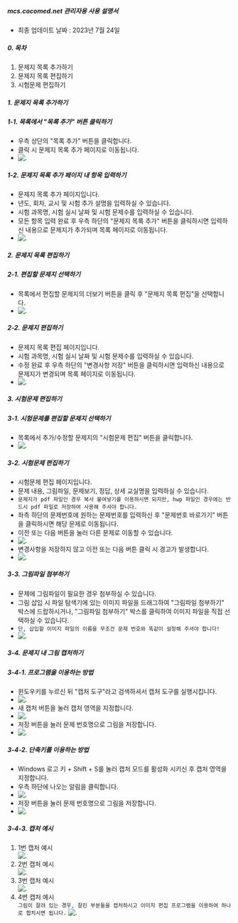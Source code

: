 ##### mcs.cocomed.net 관리자용 사용 설명서
- 최종 업데이트 날짜 : 2023년 7월 24일
  
##### 0. 목차
1. 문제지 목록 추가하기
2. 문제지 목록 편집하기
3. 시험문제 편집하기

##### 1. 문제지 목록 추가하기

##### 1-1. 목록에서 "목록 추가" 버튼 클릭하기
- 우측 상단의 "목록 추가" 버튼을 클릭합니다.
- 클릭 시 문제지 목록 추가 페이지로 이동됩니다.
- ![.](https://s3.ap-northeast-2.amazonaws.com/metaclass.arcns.co.kr/MCS/manual/admin/1-1.png)

##### 1-2. 문제지 목록 추가 페이지 내 항목 입력하기
- 문제지 목록 추가 페이지입니다.
- 년도, 회차, 교시 및 시험 추가 설명을 입력하실 수 있습니다.
- 시험 과목명, 시험 실시 날짜 및 시험 문제수를 입력하실 수 있습니다.
- 모든 항목 입력 완료 후 우측 하단의 "문제지 목록 추가" 버튼을 클릭하시면 입력하신 내용으로 문제지가 추가되며 목록 페이지로 이동됩니다.
- ![.](https://s3.ap-northeast-2.amazonaws.com/metaclass.arcns.co.kr/MCS/manual/admin/1-2.png)

##### 2. 문제지 목록 편집하기 <a name="2nd"></a>

##### 2-1. 편집할 문제지 선택하기
- 목록에서 편집할 문제지의 더보기 버튼을 클릭 후 "문제지 목록 편집"을 선택합니다.
- ![.](https://s3.ap-northeast-2.amazonaws.com/metaclass.arcns.co.kr/MCS/manual/admin/2-1.png)

##### 2-2. 문제지 편집하기
- 문제지 목록 편집 페이지입니다.
- 시험 과목명, 시험 실시 날짜 및 시험 문제수를 입력하실 수 있습니다.
- 수정 완료 후 우측 하단의 "변경사항 저장" 버튼을 클릭하시면 입력하신 내용으로 문제지가 변경되며 목록 페이지로 이동됩니다.
- ![.](https://s3.ap-northeast-2.amazonaws.com/metaclass.arcns.co.kr/MCS/manual/admin/2-2.png)

##### 3. 시험문제 편집하기 <a name="3rd"></a>

##### 3-1. 시험문제를 편집할 문제지 선택하기
- 목록에서 추가/수정할 문제지의 "시험문제 편집" 버튼을 클릭합니다.
- ![.](https://s3.ap-northeast-2.amazonaws.com/metaclass.arcns.co.kr/MCS/manual/admin/3-1.png)

##### 3-2. 시험문제 편집하기
- 시험문제 편집 페이지입니다.
- 문제 내용, 그림파일, 문제보기, 정답, 상세 교실명을 입력하실 수 있습니다.
- ```문제지가 pdf 파일인 경우 복사 붙여넣기를 이용하시면 되지만, hwp 파일인 경우에는 반드시 pdf 파일로 저장하여 사용해 주셔야 합니다.```
- 좌측 하단의 문제번호에 원하는 문제번호를 입력하신 후 "문제번호 바로가기" 버튼을 클릭하시면 해당 문제로 이동됩니다.
- 이전 또는 다음 버튼을 눌러 다른 문제로 이동할 수 있습니다.
- ![.](https://s3.ap-northeast-2.amazonaws.com/metaclass.arcns.co.kr/MCS/manual/admin/3-2.png)
- 변경사항을 저장하지 않고 이전 또는 다음 버튼 클릭 시 경고가 발생합니다.
- ![.](https://s3.ap-northeast-2.amazonaws.com/metaclass.arcns.co.kr/MCS/manual/admin/3-3.png)

##### 3-3. 그림파일 첨부하기
- 문제에 그림파일이 필요한 경우 첨부하실 수 있습니다.
- 그림 삽입 시 파일 탐색기에 있는 이미지 파일을 드래그하여 "그림파일 첨부하기" 박스에 드랍하시거나, "그림파일 첨부하기" 박스를 클릭하여 이미지 파일을 직접 선택하실 수 있습니다.
- ```단, 삽입할 이미지 파일의 이름을 무조건 문제 번호와 똑같이 설정해 주셔야 합니다!```
- ![.](https://s3.ap-northeast-2.amazonaws.com/metaclass.arcns.co.kr/MCS/manual/admin/3-4.png) 

##### 3-4. 문제지 내 그림 캡처하기
##### 3-4-1. 프로그램을 이용하는 방법
- 윈도우키를 누르신 뒤 "캡처 도구"라고 검색하셔서 캡처 도구를 실행시킵니다.
- ![.](https://s3.ap-northeast-2.amazonaws.com/metaclass.arcns.co.kr/MCS/manual/admin/3-5.png) 
- 새 캡처 버튼을 눌러 캡처 영역을 지정합니다.
- ![.](https://s3.ap-northeast-2.amazonaws.com/metaclass.arcns.co.kr/MCS/manual/admin/3-6.png) 
- 저장 버튼을 눌러 문제 번호명으로 그림을 저장합니다.
- ![.](https://s3.ap-northeast-2.amazonaws.com/metaclass.arcns.co.kr/MCS/manual/admin/3-7.png) 
##### 3-4-2. 단축키를 이용하는 방법
- Windows 로고 키 + Shift + S를 눌러 캡처 모드를 활성화 시키신 후 캡처 영역을 지정합니다.
- 우측 하단에 나오는 알림을 클릭합니다.
- ![.](https://s3.ap-northeast-2.amazonaws.com/metaclass.arcns.co.kr/MCS/manual/admin/3-8.png) 
- 저장 버튼을 눌러 문제 번호명으로 그림을 저장합니다.
- ![.](https://s3.ap-northeast-2.amazonaws.com/metaclass.arcns.co.kr/MCS/manual/admin/3-9.png) 
##### 3-4-3. 캡처 예시
1. 1번 캡처 예시 <br/>
![.](https://s3.ap-northeast-2.amazonaws.com/metaclass.arcns.co.kr/MCS/manual/admin/3-10.png)
2. 2번 캡처 예시 <br/>
![.](https://s3.ap-northeast-2.amazonaws.com/metaclass.arcns.co.kr/MCS/manual/admin/3-11.png)
3. 3번 캡처 예시 <br/>
![.](https://s3.ap-northeast-2.amazonaws.com/metaclass.arcns.co.kr/MCS/manual/admin/3-12.png)
4. 4번 캡처 예시 <br/>
```그림이 잘려 있는 경우, 잘린 부분들을 캡처하시고 이미지 편집 프로그램을 이용하여 하나로 합치시면 됩니다.```
![.](https://s3.ap-northeast-2.amazonaws.com/metaclass.arcns.co.kr/MCS/manual/admin/3-13.png)
